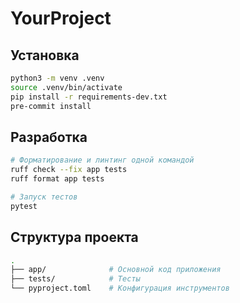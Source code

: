 # YourProject

## Установка

```bash
python3 -m venv .venv
source .venv/bin/activate
pip install -r requirements-dev.txt
pre-commit install
```
## Разработка

```bash
# Форматирование и линтинг одной командой
ruff check --fix app tests
ruff format app tests

# Запуск тестов
pytest
```
## Структура проекта

```bash
.
├── app/              # Основной код приложения
├── tests/            # Тесты
└── pyproject.toml    # Конфигурация инструментов
```
